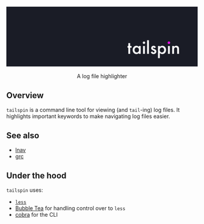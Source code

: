 <p align="center">
  <img src="assets/logo-new.png" width="600"/>
</p>

<p align="center">
A log file highlighter
</p>



## Overview

`tailspin` is a command line tool for viewing (and `tail`-ing) log files. It highlights important keywords to make navigating log files easier.

## See also
 
* [lnav](https://github.com/tstack/lnav)
* [grc](https://github.com/garabik/grc)

## Under the hood

`tailspin` uses:

* [`less`](http://greenwoodsoftware.com/less/)
* [Bubble Tea](https://github.com/charmbracelet/bubbletea) for handling control over to `less`
* [cobra](https://github.com/spf13/cobra) for the CLI
